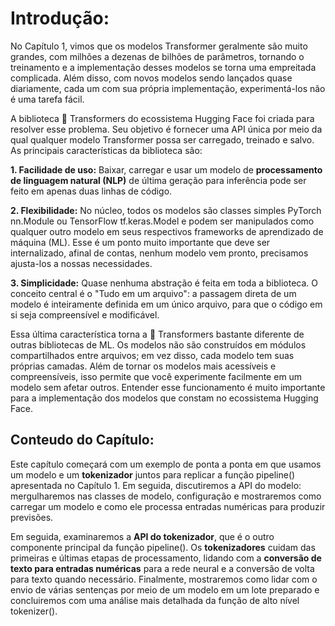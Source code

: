 # Introdução:
No Capítulo 1, vimos que os modelos Transformer geralmente são muito grandes, com milhões a dezenas de bilhões de parâmetros, tornando o treinamento e a implementação desses modelos se torna uma empreitada complicada. Além disso, com novos modelos sendo lançados quase diariamente, cada um com sua própria implementação, experimentá-los não é uma tarefa fácil.

A biblioteca 🤗 Transformers do ecossistema Hugging Face foi criada para resolver esse problema. Seu objetivo é fornecer uma API única por meio da qual qualquer modelo Transformer possa ser carregado, treinado e salvo. As principais características da biblioteca são:

**1. Facilidade de uso:** Baixar, carregar e usar um modelo de **processamento de linguagem natural (NLP)** de última geração para inferência pode ser feito em apenas duas linhas de código.

**2. Flexibilidade:** No núcleo, todos os modelos são classes simples PyTorch nn.Module ou TensorFlow tf.keras.Model e podem ser manipulados como qualquer outro modelo em seus respectivos frameworks de aprendizado de máquina (ML). Esse é um ponto muito importante que deve ser internalizado, afinal de contas, nenhum modelo vem pronto, precisamos ajusta-los a nossas necessidades.

**3. Simplicidade:** Quase nenhuma abstração é feita em toda a biblioteca. O conceito central é o "Tudo em um arquivo": a passagem direta de um modelo é inteiramente definida em um único arquivo, para que o código em si seja compreensível e modificável.

Essa última característica torna a 🤗 Transformers bastante diferente de outras bibliotecas de ML. Os modelos não são construídos em módulos compartilhados entre arquivos; em vez disso, cada modelo tem suas próprias camadas. Além de tornar os modelos mais acessíveis e compreensíveis, isso permite que você experimente facilmente em um modelo sem afetar outros. Entender esse funcionamento é muito importante para a implementação dos modelos que constam no ecossistema Hugging Face. 

## Conteudo do Capítulo:
Este capítulo começará com um exemplo de ponta a ponta em que usamos um modelo e um **tokenizador** juntos para replicar a função pipeline() apresentada no Capítulo 1. Em seguida, discutiremos a API do modelo: mergulharemos nas classes de modelo, configuração e mostraremos como carregar um modelo e como ele processa entradas numéricas para produzir previsões.

Em seguida, examinaremos a **API do tokenizador**, que é o outro componente principal da função pipeline(). Os **tokenizadores** cuidam das primeiras e últimas etapas de processamento, lidando com a **conversão de texto para entradas numéricas** para a rede neural e a conversão de volta para texto quando necessário. Finalmente, mostraremos como lidar com o envio de várias sentenças por meio de um modelo em um lote preparado e concluiremos com uma análise mais detalhada da função de alto nível tokenizer().
